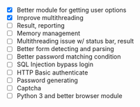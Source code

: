 - [x] Better module for getting user options
- [x] Improve multithreading
- [ ] Result, reporting
- [ ] Memory management
- [ ] Multithreading issue w/ status bar, result
- [ ] Better form detecting and parsing
- [ ] Better password matching condition
- [ ] SQL Injection bypass login
- [ ] HTTP Basic authenticate
- [ ] Password generating
- [ ] Captcha
- [ ] Python 3 and better browser module